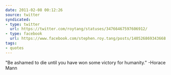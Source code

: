 ```yaml
---
date: 2011-02-08 00:12:26
source: twitter
syndicated:
- type: twitter
  url: https://twitter.com/roytang/statuses/34766467597606912/
- type: facebook
  url: https://www.facebook.com/stephen.roy.tang/posts/140526869343668
tags:
- quotes
---
```


‎"Be ashamed to die until you have won some victory for humanity." -Horace Mann